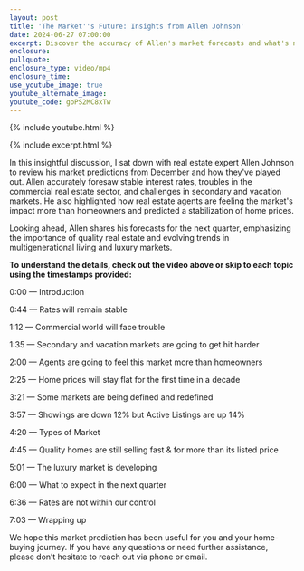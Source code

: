 ```yaml
---
layout: post
title: 'The Market''s Future: Insights from Allen Johnson'
date: 2024-06-27 07:00:00
excerpt: Discover the accuracy of Allen's market forecasts and what's next.
enclosure:
pullquote:
enclosure_type: video/mp4
enclosure_time:
use_youtube_image: true
youtube_alternate_image:
youtube_code: goPS2MC8xTw
---
```

{% include youtube.html %}

{% include excerpt.html %}

In this insightful discussion, I sat down with real estate expert Allen Johnson to review his market predictions from December and how they've played out. Allen accurately foresaw stable interest rates, troubles in the commercial real estate sector, and challenges in secondary and vacation markets. He also highlighted how real estate agents are feeling the market's impact more than homeowners and predicted a stabilization of home prices.

Looking ahead, Allen shares his forecasts for the next quarter, emphasizing the importance of quality real estate and evolving trends in multigenerational living and luxury markets.

**To understand the details, check out the video above or skip to each topic using the timestamps provided:**

0:00 — Introduction

0:44 — Rates will remain stable

1:12 — Commercial world will face trouble

1:35 — Secondary and vacation markets are going to get hit harder

2:00 — Agents are going to feel this market more than homeowners

2:25 — Home prices will stay flat for the first time in a decade

3:21 — Some markets are being defined and redefined

3:57 — Showings are down 12% but Active Listings are up 14%

4:20 — Types of Market

4:45 — Quality homes are still selling fast & for more than its listed price

5:01 — The luxury market is developing

6:00 — What to expect in the next quarter

6:36 — Rates are not within our control

7:03 — Wrapping up

We hope this market prediction has been useful for you and your home-buying journey. If you have any questions or need further assistance, please don’t hesitate to reach out via phone or email.<br>